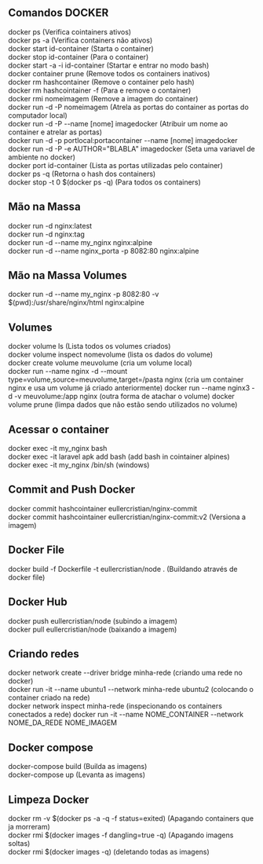 ## Comandos DOCKER
docker ps (Verifica cointainers ativos)    
docker ps -a (Verifica containers não ativos)    
docker start id-container (Starta o container)   
docker stop id-container (Para o container)   
docker start -a -i id-container (Startar e entrar no modo bash)    
docker container prune (Remove todos os containers inativos)  
docker rm hashcontainer (Remove o container pelo hash)  
docker rm hashcointainer -f (Para e remove o container)  
docker rmi nomeimagem (Remove a imagem do container)  
docker run -d -P nomeimagem (Atrela as portas do container as portas do computador local)  
docker run -d -P --name [nome] imagedocker (Atribuir um nome ao container e atrelar as portas)    
docker run -d -p portlocal:portacontainer --name [nome] imagedocker   
docker run -d -P -e AUTHOR="BLABLA" imagedocker (Seta uma variavel de ambiente no docker)      
docker port id-container (Lista as portas utilizadas pelo container)  
docker ps -q (Retorna o hash dos containers)  
docker stop -t 0 $(docker ps -q) (Para todos os containers)    

## Mão na Massa
docker run -d nginx:latest  
docker run -d nginx:tag  
docker run -d --name my_nginx nginx:alpine  
docker run -d --name nginx_porta -p 8082:80 nginx:alpine  

## Mão na Massa Volumes
docker run -d --name my_nginx -p 8082:80 -v $(pwd):/usr/share/nginx/html nginx:alpine  

## Volumes
docker volume ls (Lista todos os volumes criados)   
docker volume inspect nomevolume (lista os dados do volume)  
docker create volume meuvolume (cria um volume local)  
docker run --name nginx -d --mount type=volume,source=meuvolume,target=/pasta nginx (cria um container nginx e usa um volume já criado anteriormente)
docker run --name nginx3 -d -v meuvolume:/app nginx (outra forma de atachar o volume)
docker volume prune (limpa dados que não estão sendo utilizados no volume)

## Acessar o container
docker exec -it my_nginx bash  
docker exec -it laravel apk add bash (add bash in cointainer alpines)  
docker exec -it my_nginx /bin/sh (windows)  

## Commit and Push Docker
docker commit hashcointainer eullercristian/nginx-commit  
docker commit hashcointainer eullercristian/nginx-commit:v2 (Versiona a imagem)    

## Docker File
docker build -f Dockerfile -t eullercristian/node . (Buildando através de docker file)  

## Docker Hub
docker push eullercristian/node (subindo a imagem)    
docker pull eullercristian/node (baixando a imagem)  

## Criando redes
 docker network create --driver bridge minha-rede (criando uma rede no docker)  
 docker run -it --name ubuntu1 --network minha-rede ubuntu2 (colocando o container criado na rede)  
 docker network inspect minha-rede (inspecionando os containers conectados a rede) 
 docker run -it --name NOME_CONTAINER --network NOME_DA_REDE NOME_IMAGEM  
 
 ## Docker compose
  docker-compose build (Builda as imagens)  
  docker-compose up (Levanta as imagens)  
  
  ## Limpeza Docker
   docker rm -v $(docker ps -a -q -f status=exited) (Apagando containers que ja morreram)  
   docker rmi $(docker images -f dangling=true -q) (Apagando imagens soltas)  
   docker rmi $(docker images -q) (deletando todas as imagens)  
